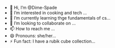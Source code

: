 - 👋 Hi, I’m @Dime-Spade
- 👀 I’m interested in cooking and tech ...
- 🌱 I’m currently learning thge fundamentals of cs...
- 💞️ I’m looking to collaborate on ...
- 📫 How to reach me ...
- 😄 Pronouns: she/her...
- ⚡ Fun fact: I have a rubik cube collection...

<!---
Dime-Spade/Dime-Spade is a ✨ special ✨ repository because its `README.md` (this file) appears on your GitHub profile.
You can click the Preview link to take a look at your changes.
--->
